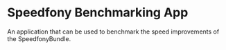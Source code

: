 # Speedfony Benchmarking App

An application that can be used to benchmark the speed improvements of the SpeedfonyBundle.

